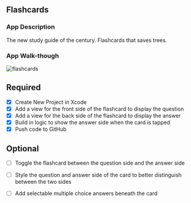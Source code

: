 ## Flashcards

### App Description
The new study guide of the century. Flashcards that saves trees.

### App Walk-though
![flashcards](https://user-images.githubusercontent.com/22160959/46911400-6ed69c00-cf28-11e8-8b3b-96393f9e05f9.gif)


## Required
- [x] Create New Project in Xcode
- [x] Add a view for the front side of the flashcard to display the question
- [x] Add a view for the back side of the flashcard to display the answer
- [x] Build in logic to show the answer side when the card is tapped
- [x] Push code to GitHub
## Optional
- [ ] Toggle the flashcard between the question side and the answer side
- [ ] Style the question and answer side of the card to better distinguish between the two sides
- [ ] Add selectable multiple choice answers beneath the card

